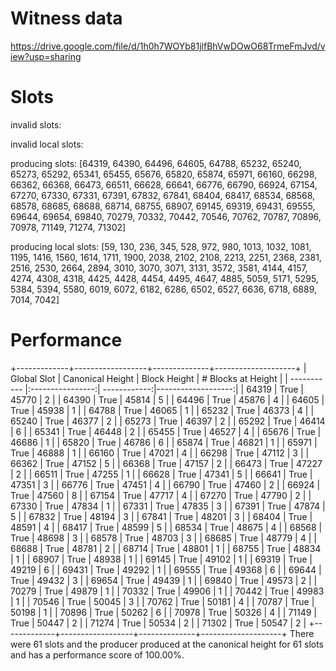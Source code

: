 Witness data
============

https://drive.google.com/file/d/1h0h7WOYb81jlfBhVwDOwO68TrmeFmJvd/view?usp=sharing

Slots
=====

invalid slots: 

invalid local slots:

producing slots: [64319, 64390, 64496, 64605, 64788, 65232, 65240, 65273, 65292, 65341, 65455, 65676, 65820, 65874, 65971, 66160, 66298, 66362, 66368, 66473, 66511, 66628, 66641, 66776, 66790, 66924, 67154, 67270, 67330, 67331, 67391, 67832, 67841, 68404, 68417, 68534, 68568, 68578, 68685, 68688, 68714, 68755, 68907, 69145, 69319, 69431, 69555, 69644, 69654, 69840, 70279, 70332, 70442, 70546, 70762, 70787, 70896, 70978, 71149, 71274, 71302]

producing local slots: [59, 130, 236, 345, 528, 972, 980, 1013, 1032, 1081, 1195, 1416, 1560, 1614, 1711, 1900, 2038, 2102, 2108, 2213, 2251, 2368, 2381, 2516, 2530, 2664, 2894, 3010, 3070, 3071, 3131, 3572, 3581, 4144, 4157, 4274, 4308, 4318, 4425, 4428, 4454, 4495, 4647, 4885, 5059, 5171, 5295, 5384, 5394, 5580, 6019, 6072, 6182, 6286, 6502, 6527, 6636, 6718, 6889, 7014, 7042]


Performance 
===========

+-------------+------------------+--------------+--------------------+
| Global Slot | Canonical Height | Block Height | # Blocks at Height |
| ----------- |:----------------:| ------------:|-------------------:|
|    64319    |       True       |    45770     |         2          |
|    64390    |       True       |    45814     |         5          |
|    64496    |       True       |    45876     |         4          |
|    64605    |       True       |    45938     |         1          |
|    64788    |       True       |    46065     |         1          |
|    65232    |       True       |    46373     |         4          |
|    65240    |       True       |    46377     |         2          |
|    65273    |       True       |    46397     |         2          |
|    65292    |       True       |    46414     |         6          |
|    65341    |       True       |    46448     |         2          |
|    65455    |       True       |    46527     |         4          |
|    65676    |       True       |    46686     |         1          |
|    65820    |       True       |    46786     |         6          |
|    65874    |       True       |    46821     |         1          |
|    65971    |       True       |    46888     |         1          |
|    66160    |       True       |    47021     |         4          |
|    66298    |       True       |    47112     |         3          |
|    66362    |       True       |    47152     |         5          |
|    66368    |       True       |    47157     |         2          |
|    66473    |       True       |    47227     |         2          |
|    66511    |       True       |    47255     |         1          |
|    66628    |       True       |    47341     |         5          |
|    66641    |       True       |    47351     |         3          |
|    66776    |       True       |    47451     |         4          |
|    66790    |       True       |    47460     |         2          |
|    66924    |       True       |    47560     |         8          |
|    67154    |       True       |    47717     |         4          |
|    67270    |       True       |    47790     |         2          |
|    67330    |       True       |    47834     |         1          |
|    67331    |       True       |    47835     |         3          |
|    67391    |       True       |    47874     |         5          |
|    67832    |       True       |    48194     |         3          |
|    67841    |       True       |    48201     |         3          |
|    68404    |       True       |    48591     |         4          |
|    68417    |       True       |    48599     |         5          |
|    68534    |       True       |    48675     |         4          |
|    68568    |       True       |    48698     |         3          |
|    68578    |       True       |    48703     |         3          |
|    68685    |       True       |    48779     |         4          |
|    68688    |       True       |    48781     |         2          |
|    68714    |       True       |    48801     |         1          |
|    68755    |       True       |    48834     |         1          |
|    68907    |       True       |    48938     |         1          |
|    69145    |       True       |    49102     |         1          |
|    69319    |       True       |    49219     |         6          |
|    69431    |       True       |    49292     |         1          |
|    69555    |       True       |    49368     |         6          |
|    69644    |       True       |    49432     |         3          |
|    69654    |       True       |    49439     |         1          |
|    69840    |       True       |    49573     |         2          |
|    70279    |       True       |    49879     |         1          |
|    70332    |       True       |    49906     |         1          |
|    70442    |       True       |    49983     |         1          |
|    70546    |       True       |    50045     |         3          |
|    70762    |       True       |    50181     |         4          |
|    70787    |       True       |    50198     |         1          |
|    70896    |       True       |    50262     |         6          |
|    70978    |       True       |    50326     |         4          |
|    71149    |       True       |    50447     |         2          |
|    71274    |       True       |    50534     |         2          |
|    71302    |       True       |    50547     |         2          |
+-------------+------------------+--------------+--------------------+
There were 61 slots and the producer produced at the canonical height for 61 slots and has a performance score of 100.00%.